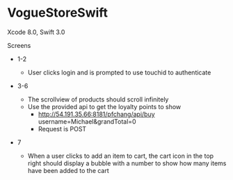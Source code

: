 # VogueStoreSwift
Xcode 8.0, Swift 3.0

Screens
   * 1-2
       * User clicks login and is prompted to use touchid to authenticate

   * 3-6
       * The scrollview of products should scroll infinitely
       * Use the provided api to get the loyalty points to show
           * http://54.191.35.66:8181/pfchang/api/buy username=Michael&grandTotal=0
           * Request is POST

   * 7
       * When a user clicks to add an item to cart, the cart icon in the top right should display a bubble with a number to show how many items have been added to the cart
